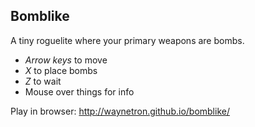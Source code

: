 ## Bomblike

A tiny roguelite where your primary weapons are bombs.

- *Arrow keys* to move
- *X* to place bombs
- *Z* to wait
- Mouse over things for info

Play in browser: http://waynetron.github.io/bomblike/
